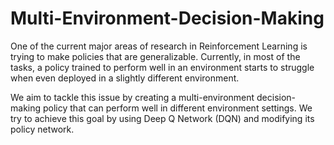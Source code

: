 # Multi-Environment-Decision-Making
One of the current major areas of research in Reinforcement Learning is trying to make policies that are generalizable. Currently, in most of the tasks, a policy trained to perform well in an environment starts to struggle when even deployed in a slightly different environment.

We aim to tackle this issue by creating a multi-environment decision-making policy that can perform well in different environment settings. We try to achieve this goal by using Deep Q Network (DQN) and modifying its policy network.

